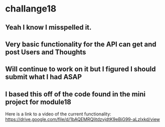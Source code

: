 # challange18

## Yeah I know I misspelled it.

## Very basic functionality for the API can get and post Users and Thoughts

## Will continue to work on it but I figured I should submit what I had ASAP

## I based this off of the code found in the mini project for module18

Here is a link to a video of the current functionality: https://drive.google.com/file/d/1bAQEMRQIitdzvjdtK9eBiG99-aLzIxkd/view

